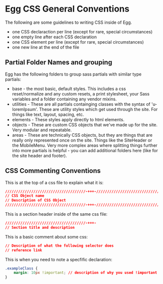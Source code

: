 # Egg CSS General Conventions

The following are some guidelines to writing CSS inside of Egg.

* one CSS declaraction per line (except for rare, special circumstances)
* one empty line after each CSS declaration
* one CSS element per line (except for rare, special circumstances)
* one new line at the end of the file


## Partial Folder Names and grouping

Egg has the following folders to group sass partials with similar type partials:

* base - the most basic, default styles. This includes a css reset/normalize and any custom resets, a print stylesheet, your Sass variables and a folder containing any vendor mixins.
* utilities - These are all partials containging classes with the syntax of 'u-loremIpsum'. These are utility styles
which get used through the site. For things like text, layout, spacing, etc.
* elements - These styles apply directly to html elements. 
* objects - These are custom CSS objects that we've made up for the site. Very modular and repeatable.
* areas - These are technically CSS objects, but they are things that are really only represented once on the site. Things like the SiteHeader or the MobileMenu. Very more complex areas where splitting things further into more partials is helpful - you can add additional folders here (like for the site header and footer).


## CSS Commenting Conventions

This is at the top of a css file to explain what it is:

```css
/////////////////////////////////////-+++-/////////////////////////////////////////
// CSS Object name
// Description of CSS Object
/////////////////////////////////////-+++-/////////////////////////////////////////
```

This is a section header inside of the same css file:

```css
/////////////////////////////////////-+++-
// Section title and description
```

This is a basic comment about some css:

```css
// Description of what the following selector does
// reference link
```

This is when you need to note a specfific declaration:

```css
.exampleClass {
	margin: 10px !important; // description of why you used !important
}
```
